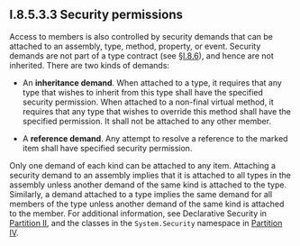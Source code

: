 ## I.8.5.3.3 Security permissions

Access to members is also controlled by security demands that can be attached to an assembly, type, method, property, or event. Security demands are not part of a type contract (see §[I.8.6](i.8.6-contracts.md)), and hence are not inherited. There are two kinds of demands:

 * An **inheritance demand**. When attached to a type, it requires that any type that wishes to inherit from this type shall have the specified security permission.  When attached to a non-final virtual method, it requires that any type that wishes to override this method shall have the specified permission.  It shall not be attached to any other member.

 * A **reference demand**.  Any attempt to resolve a reference to the marked item shall have specified security permission.

Only one demand of each kind can be attached to any item. Attaching a security demand to an assembly implies that it is attached to all types in the assembly unless another demand of the same kind is attached to the type. Similarly, a demand attached to a type implies the same demand for all members of the type unless another demand of the same kind is attached to the member.  For additional information, see Declarative Security in [Partition II](ii.20-declarative-security.md), and the classes in the `System.Security` namespace in [Partition IV](#todo-missing-hyperlink).
